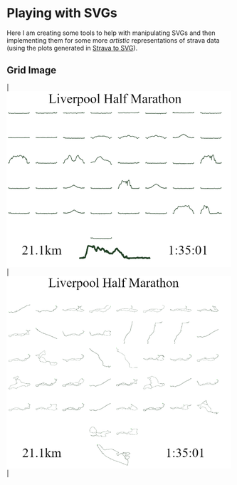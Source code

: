 # Playing with SVGs
Here I am creating some tools to help with manipulating SVGs and then implementing them for some more *artistic* representations of strava data (using the plots generated in [Strava to SVG](https://github.com/dajhutchinson/Strava_To_SVG)).

## Grid Image
| ![Training Elevation](img/grid_profile.PNG) | ![Training Routes](img/grid_route.PNG) |
